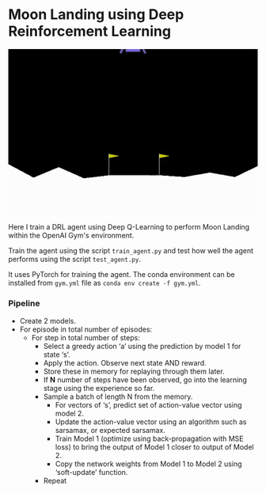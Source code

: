 # Moon Landing using Deep Reinforcement Learning

![](moonlanding_dqn.gif)

Here I train a DRL agent using Deep Q-Learning to perform Moon Landing within the OpenAI Gym's environment.  

Train the agent using the script ```train_agent.py``` and test how well the agent performs using the script ```test_agent.py```.  

It uses PyTorch for training the agent. The conda environment can be installed from ```gym.yml``` file as ```conda env create -f gym.yml```. 

### Pipeline

 - Create 2 models.
 - For episode in total number of episodes:
    - For step in total number of steps:
        - Select a greedy action ‘a’ using the prediction by model 1 for state ‘s’.
        - Apply the action. Observe next state AND reward.
        - Store these in memory for replaying through them later.
        - If **N** number of steps have been observed, go into the learning stage using the experience so far.
        - Sample a batch of length N from the memory.
            - For vectors of ‘s’, predict set of action-value vector using model 2.
            - Update the action-value vector using an algorithm such as sarsamax, or expected sarsamax.
            - Train Model 1 (optimize using back-propagation with MSE loss) to bring the output of Model 1 closer to output of Model 2.
            - Copy the network weights from Model 1 to Model 2 using ‘soft-update’ function.
        - Repeat